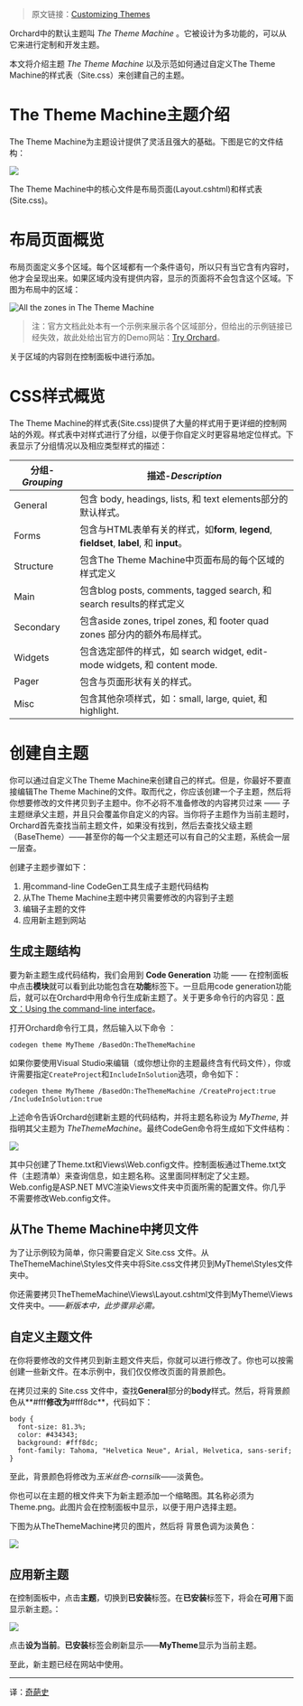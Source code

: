 <!--链接集合-->
<!--URL域 http://docs.orchardproject.net/en/latest -->
[000]: http://www.shisujie.com
[001]: http://docs.orchardproject.net/en/latest/Documentation/Customizing-the-default-theme/
[002]: http://tryorchard.net/
[003]: http://docs.orchardproject.net/en/latest/Documentation/Using-the-command-line-interface/

<!--图片链接集合-->
[101]: http://docs.orchardproject.net/en/latest/Upload/screenshots/ThemeMachine_structure.PNG
[102]: http://docs.orchardproject.net/en/latest/Attachments/Anatomy-of-a-theme/TheThemeMachineZoneScreenshot.PNG
[103]: http://docs.orchardproject.net/en/latest/Upload/screenshots/NewTheme_structure.PNG
[104]: http://docs.orchardproject.net/en/latest/Upload/screenshots/NewTheme_thumbnail.png
[105]: http://docs.orchardproject.net/en/latest/Upload/screenshots/themes_available.PNG

> 原文链接：[Customizing Themes][001]

Orchard中的默认主题叫 *The Theme Machine* 。它被设计为多功能的，可以从它来进行定制和开发主题。 

本文将介绍主题 *The Theme Machine* 以及示范如何通过自定义The Theme Machine的样式表（Site.css）来创建自己的主题。

# The Theme Machine主题介绍

The Theme Machine为主题设计提供了灵活且强大的基础。下图是它的文件结构：

![][101]

The Theme Machine中的核心文件是布局页面(Layout.cshtml)和样式表(Site.css)。

# 布局页面概览

布局页面定义多个区域。每个区域都有一个条件语句，所以只有当它含有内容时，他才会呈现出来。如果区域内没有提供内容，显示的页面将不会包含这个区域。下图为布局中的区域：

![All the zones in The Theme Machine][102]

> 注：官方文档此处本有一个示例来展示各个区域部分，但给出的示例链接已经失效，故此处给出官方的Demo网站：[Try Orchard][002]。

关于区域的内容则在控制面板中进行添加。 

# CSS样式概览

The Theme Machine的样式表(Site.css)提供了大量的样式用于更详细的控制网站的外观。样式表中对样式进行了分组，以便于你自定义时更容易地定位样式。下表显示了分组情况以及相应类型样式的描述：

分组-*Grouping*  | 描述-*Description*
--------- | -----------------------------------------------------------------
General   | 包含 body, headings, lists, 和 text elements部分的默认样式。
Forms     | 包含与HTML表单有关的样式，如**form**, **legend**, **fieldset**, **label**, 和 **input**。
Structure | 包含The Theme Machine中页面布局的每个区域的样式定义
Main      | 包含blog posts, comments, tagged search, 和 search results的样式定义
Secondary | 包含aside zones, tripel zones, 和 footer quad zones 部分内的额外布局样式。
Widgets   | 包含选定部件的样式，如 search widget, edit-mode widgets, 和 content mode.
Pager     | 包含与页面形状有关的样式。
Misc      | 包含其他杂项样式，如：small, large, quiet, 和 highlight.

# 创建自主题

你可以通过自定义The Theme Machine来创建自己的样式。但是，你最好不要直接编辑The Theme Machine的文件。取而代之，你应该创建一个子主题，然后将你想要修改的文件拷贝到子主题中。你不必将不准备修改的内容拷贝过来 —— 子主题继承父主题，并且只会覆盖你自定义的内容。当你将子主题作为当前主题时，Orchard首先查找当前主题文件，如果没有找到，然后去查找父级主题（BaseTheme）——甚至你的每一个父主题还可以有自己的父主题，系统会一层一层查。

创建子主题步骤如下：

1. 用command-line CodeGen工具生成子主题代码结构
2. 从The Theme Machine主题中拷贝需要修改的内容到子主题
3. 编辑子主题的文件
4. 应用新主题到网站


## 生成主题结构

要为新主题生成代码结构，我们会用到 **Code Generation** 功能 —— 在控制面板中点击**模块**就可以看到此功能包含在**功能**标签下。一旦启用code generation功能后，就可以在Orchard中用命令行生成新主题了。关于更多命令行的内容见：[原文：Using the command-line interface][003]。

打开Orchard命令行工具，然后输入以下命令 ：
    
    codegen theme MyTheme /BasedOn:TheThemeMachine

如果你要使用Visual Studio来编辑（或你想让你的主题最终含有代码文件），你或许需要指定`CreateProject`和`IncludeInSolution`选项，命令如下：
   
    codegen theme MyTheme /BasedOn:TheThemeMachine /CreateProject:true /IncludeInSolution:true

上述命令告诉Orchard创建新主题的代码结构，并将主题名称设为 _MyTheme_, 并指明其父主题为 _TheThemeMachine_。最终CodeGen命令将生成如下文件结构：

![][103]

其中只创建了Theme.txt和Views\Web.config文件。控制面板通过Theme.txt文件（主题清单）来查询信息，如主题名称。这里面同样制定了父主题。 Web.config是ASP.NET MVC渲染Views文件夹中页面所需的配置文件。你几乎不需要修改Web.config文件。


## 从The Theme Machine中拷贝文件

为了让示例较为简单，你只需要自定义 Site.css 文件。从TheThemeMachine\Styles文件夹中将Site.css文件拷贝到MyTheme\Styles文件夹中。

你还需要拷贝TheThemeMachine\Views\Layout.cshtml文件到MyTheme\Views文件夹中。——*新版本中，此步骤非必需。*


## 自定义主题文件

在你将要修改的文件拷贝到新主题文件夹后，你就可以进行修改了。你也可以按需创建一些新文件。在本示例中，我们仅仅修改页面的背景颜色。 

在拷贝过来的 Site.css 文件中，查找**General**部分的**body**样式。然后，将背景颜色从**#fff**修改为**#fff8dc**，代码如下：

    body { 
      font-size: 81.3%;
      color: #434343;
      background: #fff8dc; 
      font-family: Tahoma, "Helvetica Neue", Arial, Helvetica, sans-serif;
    }

至此，背景颜色将修改为*玉米丝色-cornsilk*——淡黄色。

你也可以在主题的根文件夹下为新主题添加一个缩略图。其名称必须为Theme.png。此图片会在控制面板中显示，以便于用户选择主题。

下图为从TheThemeMachine拷贝的图片，然后将 背景色调为淡黄色：

![][104]

## 应用新主题

在控制面板中，点击**主题**，切换到**已安装**标签。在**已安装**标签下，将会在**可用**下面显示新主题。：

![][105]

点击**设为当前**。**已安装**标签会刷新显示——**MyTheme**显示为当前主题。

至此，新主题已经在网站中使用。 

    
***
译：[奇葩史][000]